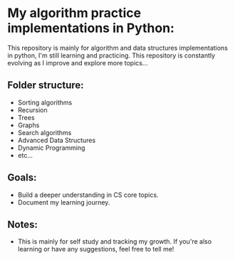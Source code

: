 # My algorithm practice implementations in Python:
  This repository is mainly for algorithm and data structures implementations in python, I'm still learning and practicing.
  This repository is constantly evolving as I improve and explore more topics...

## Folder structure:
- Sorting algorithms
- Recursion
- Trees
- Graphs
- Search algorithms
- Advanced Data Structures
- Dynamic Programming
- etc...

## Goals:
- Build a deeper understanding in CS core topics.
- Document my learning journey.

## Notes:
- This is mainly for self study and tracking my growth. If you're also learning or have any suggestions, feel free to tell me!
